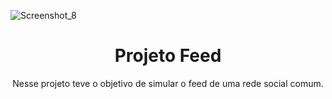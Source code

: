 ![Screenshot_8](https://github.com/SpaidiiPlayer/Feed-Social/assets/79124620/177a8e36-995d-4c5b-b519-bdafb98944ad)

<h1 align="center">Projeto Feed</h1>

<p align="center">Nesse projeto teve o objetivo de simular o feed de uma rede social comum.</p>
